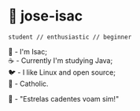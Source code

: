 
# 🌱 jose-isac
`student // enthusiastic // beginner`  

🙂 - I'm Isac;  
☕ - Currently I'm studying Java;  
🐦 - I like Linux and open source;  
🌹 - Catholic.

🌠 - "Estrelas cadentes voam sim!"
 <!--<img align="center" height="39px" src="https://user-images.githubusercontent.com/96674887/211145771-9c5cfe19-8111-4fd8-919a-f96adddfc8ab.svg" />
</div>
-->

<!--#### 📊 My Stats:
<div>
 <img height="150cm" src="https://github-readme-stats.vercel.app/api?username=rasquirrel&theme=darcula&show_icons=true"/>
 <img height="150cm" src="https://github-readme-stats.vercel.app/api/top-langs/?username=rasquirrel&layout=compact&theme=darcula"/>
</div>
-->
